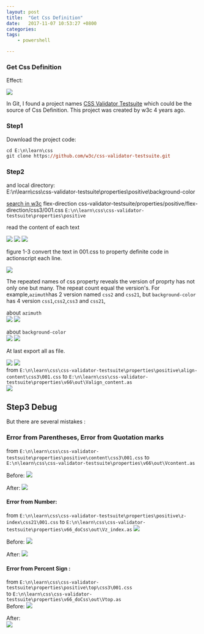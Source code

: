 ```yaml
---
layout: post
title:  "Get Css Definition"
date:   2017-11-07 10:53:27 +0800
categories:  
tags: 
    - powershell

---
```


### Get Css Definition  ###

Effect:

![](https://i.imgur.com/J9hYl0N.gif)

[](https://www.w3.org/TR/css-flexbox-1/)
In Git, I found a project names [CSS Validator Testsuite]() which could be the source of Css Definition. This project was created by w3c 4 years ago.


### Step1 ###
Download the project code:
 
```ps
cd E:\n\learn\css
git clone https://github.com/w3c/css-validator-testsuite.git

```


### Step2 ###

and local directory:   
E:\n\learn\css\css-validator-testsuite\properties\positive\background-color

[search in w3c](https://github.com/search?p=2&q=org%3Aw3c+flex-direction&type=Code)
flex-direction
css-validator-testsuite/properties/positive/flex-direction/css3/001.css
`E:\n\learn\css\css-validator-testsuite\properties\positive`

read the content of each text 

![](https://i.imgur.com/xXoGkow.png)
![](https://i.imgur.com/11zwGSd.png)
![](https://i.imgur.com/drwpA9D.png)

figure 1-3 convert the text in 001.css to property definite code in actionscript each line.


![](https://i.imgur.com/mAyDoLQ.png)

The repeated names of css property reveals the version of proprty has not only one but many. The repeat count equal the version's.
For example,`azimuth`has 2 version named `css2` and `css21`, but `background-color` has 4 version `css1`,`css2`,`css3` and `css21`, 
    
about `azimuth`  
![](https://i.imgur.com/9h92XG3.png)
![](https://i.imgur.com/Z5QwzPq.png)

about `background-color`  
![](https://i.imgur.com/2vxO817.png)
![](https://i.imgur.com/4S4f6ia.png)

At last export all as file.

![](https://i.imgur.com/3mtOV4E.png)
![](https://i.imgur.com/xjxn1By.png)   
from `E:\n\learn\css\css-validator-testsuite\properties\positive\align-content\css3\001.css` 
to `E:\n\learn\css\css-validator-testsuite\properties\v66\out\Valign_content.as`  
![](https://i.imgur.com/Uw6cKHm.png)

## Step3 Debug ##
But there are several mistakes :  
### Error from Parentheses,  Error from Quotation marks   ###
from `E:\n\learn\css\css-validator-testsuite\properties\positive\content\css3\001.css` 
to `E:\n\learn\css\css-validator-testsuite\properties\v66\out\Vcontent.as`

Before:
![](https://i.imgur.com/HWW0e92.png)

After:
![](https://i.imgur.com/KNPqu2n.png)



#### Error from Number:   ####

from `E:\n\learn\css\css-validator-testsuite\properties\positive\z-index\css21\001.css` 
to `E:\n\learn\css\css-validator-testsuite\properties\v66_doCss\out\Vz_index.as`
![](https://i.imgur.com/hnERvyd.png)


Before:
![](https://i.imgur.com/zn6N7aD.png)

After:
![](https://i.imgur.com/W2zXZ3z.png)




#### Error from Percent Sign :   ####
from `E:\n\learn\css\css-validator-testsuite\properties\positive\top\css3\001.css`   
to `E:\n\learn\css\css-validator-testsuite\properties\v66_doCss\out\Vtop.as`  
Before:
![](https://i.imgur.com/LppHX0I.png)

After:  
![](https://i.imgur.com/m1ICRKB.png)